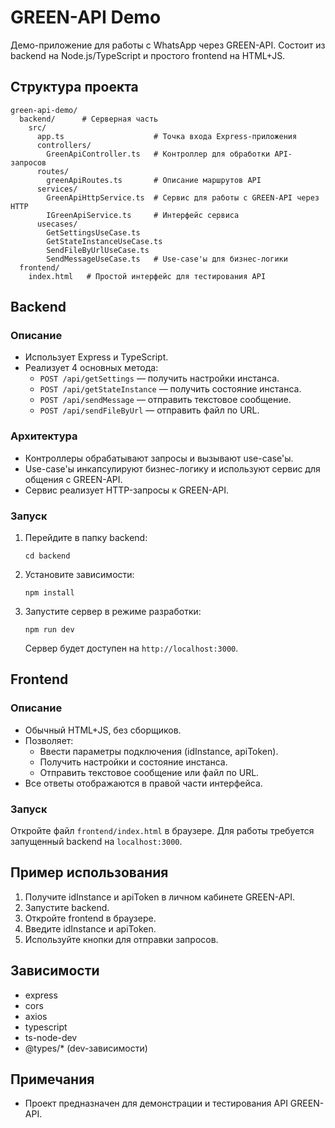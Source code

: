 # GREEN-API Demo

Демо-приложение для работы с WhatsApp через GREEN-API. Состоит из backend на Node.js/TypeScript и простого frontend на HTML+JS.

## Структура проекта

```
green-api-demo/
  backend/      # Серверная часть
    src/
      app.ts                    # Точка входа Express-приложения
      controllers/
        GreenApiController.ts   # Контроллер для обработки API-запросов
      routes/
        greenApiRoutes.ts       # Описание маршрутов API
      services/
        GreenApiHttpService.ts  # Сервис для работы с GREEN-API через HTTP
        IGreenApiService.ts     # Интерфейс сервиса
      usecases/
        GetSettingsUseCase.ts
        GetStateInstanceUseCase.ts
        SendFileByUrlUseCase.ts
        SendMessageUseCase.ts   # Use-case'ы для бизнес-логики
  frontend/
    index.html   # Простой интерфейс для тестирования API
```

## Backend

### Описание

- Использует Express и TypeScript.
- Реализует 4 основных метода:
  - `POST /api/getSettings` — получить настройки инстанса.
  - `POST /api/getStateInstance` — получить состояние инстанса.
  - `POST /api/sendMessage` — отправить текстовое сообщение.
  - `POST /api/sendFileByUrl` — отправить файл по URL.

### Архитектура

- Контроллеры обрабатывают запросы и вызывают use-case'ы.
- Use-case'ы инкапсулируют бизнес-логику и используют сервис для общения с GREEN-API.
- Сервис реализует HTTP-запросы к GREEN-API.

### Запуск

1. Перейдите в папку backend:
   ```
   cd backend
   ```
2. Установите зависимости:
   ```
   npm install
   ```
3. Запустите сервер в режиме разработки:
   ```
   npm run dev
   ```
   Сервер будет доступен на `http://localhost:3000`.

## Frontend

### Описание

- Обычный HTML+JS, без сборщиков.
- Позволяет:
  - Ввести параметры подключения (idInstance, apiToken).
  - Получить настройки и состояние инстанса.
  - Отправить текстовое сообщение или файл по URL.
- Все ответы отображаются в правой части интерфейса.

### Запуск

Откройте файл `frontend/index.html` в браузере. Для работы требуется запущенный backend на `localhost:3000`.

## Пример использования

1. Получите idInstance и apiToken в личном кабинете GREEN-API.
2. Запустите backend.
3. Откройте frontend в браузере.
4. Введите idInstance и apiToken.
5. Используйте кнопки для отправки запросов.

## Зависимости

- express
- cors
- axios
- typescript
- ts-node-dev
- @types/* (dev-зависимости)

## Примечания

- Проект предназначен для демонстрации и тестирования API GREEN-API.
